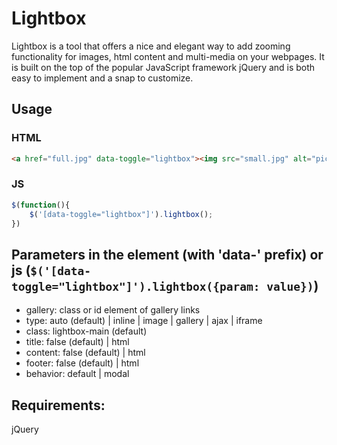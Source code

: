 # Lightbox
Lightbox is a tool that offers a nice and elegant way to add zooming functionality for images, html content and multi-media on your webpages. It is built on the top of the popular JavaScript framework jQuery and is both easy to implement and a snap to customize.

## Usage

### HTML
```html
<a href="full.jpg" data-toggle="lightbox"><img src="small.jpg" alt="pic"></a>
```

### JS
```javascript
$(function(){
	$('[data-toggle="lightbox"]').lightbox();
})
```

## Parameters in the element (with 'data-' prefix) or js (```$('[data-toggle="lightbox"]').lightbox({param: value})```)

- gallery: class or id element of gallery links
- type: auto (default) | inline | image | gallery | ajax | iframe
- class: lightbox-main (default)
- title: false (default) | html
- content: false (default) | html
- footer: false (default) | html
- behavior: default | modal

## Requirements:
jQuery
